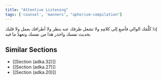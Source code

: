 ```yaml
---
title: "Attentive Listening"
tags: ['counsel', 'manners', "aphorism-compilation"]
---
```


 إذا كَلَّمَك الوالي فأصغِ إلى كلامِهِ ولا تشغل طرفك عنه بنظر ولا أطرافك بعمل ولا قلبك بحديث نفسك واحذر هذا من نفسك وتعهدْ ما فيه

## Similar Sections
- [[Section (adka.32)]]
 - [[Section (adka.27)]]
 - [[Section (adka.20)]]
